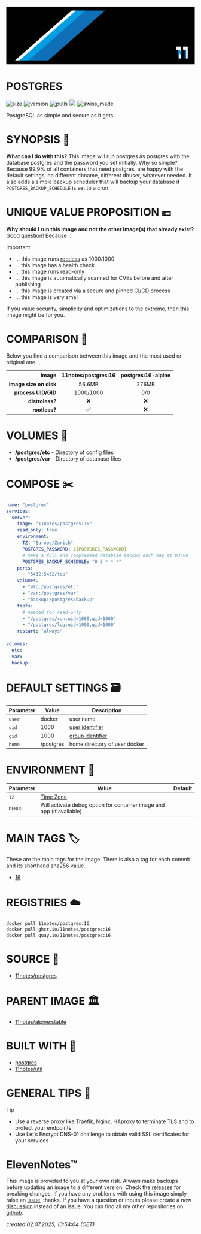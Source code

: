 ![banner](https://github.com/11notes/defaults/blob/main/static/img/banner.png?raw=true)

# POSTGRES
![size](https://img.shields.io/docker/image-size/11notes/postgres/16?color=0eb305)![5px](https://github.com/11notes/defaults/blob/main/static/img/transparent5x2px.png?raw=true)![version](https://img.shields.io/docker/v/11notes/postgres/16?color=eb7a09)![5px](https://github.com/11notes/defaults/blob/main/static/img/transparent5x2px.png?raw=true)![pulls](https://img.shields.io/docker/pulls/11notes/postgres?color=2b75d6)![5px](https://github.com/11notes/defaults/blob/main/static/img/transparent5x2px.png?raw=true)[<img src="https://img.shields.io/github/issues/11notes/docker-POSTGRES?color=7842f5">](https://github.com/11notes/docker-POSTGRES/issues)![5px](https://github.com/11notes/defaults/blob/main/static/img/transparent5x2px.png?raw=true)![swiss_made](https://img.shields.io/badge/Swiss_Made-FFFFFF?labelColor=FF0000&logo=data:image/svg%2bxml;base64,PHN2ZyB2ZXJzaW9uPSIxIiB3aWR0aD0iNTEyIiBoZWlnaHQ9IjUxMiIgdmlld0JveD0iMCAwIDMyIDMyIiB4bWxucz0iaHR0cDovL3d3dy53My5vcmcvMjAwMC9zdmciPgogIDxyZWN0IHdpZHRoPSIzMiIgaGVpZ2h0PSIzMiIgZmlsbD0idHJhbnNwYXJlbnQiLz4KICA8cGF0aCBkPSJtMTMgNmg2djdoN3Y2aC03djdoLTZ2LTdoLTd2LTZoN3oiIGZpbGw9IiNmZmYiLz4KPC9zdmc+)

PostgreSQL as simple and secure as it gets

# SYNOPSIS 📖
**What can I do with this?** This image will run postgres as postgres with the database postgres and the password you set initially. Why so simple? Because 99.9% of all containers that need postgres, are happy with the default settings, no different dbname, different dbuser, whatever needed. It also adds a simple backup scheduler that will backup your database if ``` POSTGRES_BACKUP_SCHEDULE``` is set to a cron.

# UNIQUE VALUE PROPOSITION 💶
**Why should I run this image and not the other image(s) that already exist?** Good question! Because ...

> [!IMPORTANT]
>* ... this image runs [rootless](https://github.com/11notes/RTFM/blob/main/linux/container/image/rootless.md) as 1000:1000
>* ... this image has a health check
>* ... this image runs read-only
>* ... this image is automatically scanned for CVEs before and after publishing
>* ... this image is created via a secure and pinned CI/CD process
>* ... this image is very small

If you value security, simplicity and optimizations to the extreme, then this image might be for you.

# COMPARISON 🏁
Below you find a comparison between this image and the most used or original one.

| **image** | 11notes/postgres:16 | postgres:16-alpine |
| ---: | :---: | :---: |
| **image size on disk** | 56.6MB | 276MB |
| **process UID/GID** | 1000/1000 | 0/0 |
| **distroless?** | ❌ | ❌ |
| **rootless?** | ✅ | ❌ |

 
# VOLUMES 📁
* **/postgres/etc** - Directory of config files
* **/postgres/var** - Directory of database files

# COMPOSE ✂️
```yaml
name: "postgres"
services:
  server:
    image: "11notes/postgres:16"
    read_only: true
    environment:
      TZ: "Europe/Zurich"
      POSTGRES_PASSWORD: ${POSTGRES_PASSWORD}
      # make a full and compressed database backup each day at 03:00
      POSTGRES_BACKUP_SCHEDULE: "0 3 * * *"
    ports:
      - "5432:5432/tcp"
    volumes:
      - "etc:/postgres/etc"
      - "var:/postgres/var"
      - "backup:/postgres/backup"
    tmpfs:
      # needed for read-only
      - "/postgres/run:uid=1000,gid=1000"
      - "/postgres/log:uid=1000,gid=1000"
    restart: "always"

volumes:
  etc:
  var:
  backup:
```

# DEFAULT SETTINGS 🗃️
| Parameter | Value | Description |
| --- | --- | --- |
| `user` | docker | user name |
| `uid` | 1000 | [user identifier](https://en.wikipedia.org/wiki/User_identifier) |
| `gid` | 1000 | [group identifier](https://en.wikipedia.org/wiki/Group_identifier) |
| `home` | /postgres | home directory of user docker |

# ENVIRONMENT 📝
| Parameter | Value | Default |
| --- | --- | --- |
| `TZ` | [Time Zone](https://en.wikipedia.org/wiki/List_of_tz_database_time_zones) | |
| `DEBUG` | Will activate debug option for container image and app (if available) | |

# MAIN TAGS 🏷️
These are the main tags for the image. There is also a tag for each commit and its shorthand sha256 value.

* [16](https://hub.docker.com/r/11notes/postgres/tags?name=16)

# REGISTRIES ☁️
```
docker pull 11notes/postgres:16
docker pull ghcr.io/11notes/postgres:16
docker pull quay.io/11notes/postgres:16
```

# SOURCE 💾
* [11notes/postgres](https://github.com/11notes/docker-POSTGRES)

# PARENT IMAGE 🏛️
* [11notes/alpine:stable](https://hub.docker.com/r/11notes/alpine)

# BUILT WITH 🧰
* [postgres](https://github.com/postgres/postgres)
* [11notes/util](https://github.com/11notes/docker-util)

# GENERAL TIPS 📌
> [!TIP]
>* Use a reverse proxy like Traefik, Nginx, HAproxy to terminate TLS and to protect your endpoints
>* Use Let’s Encrypt DNS-01 challenge to obtain valid SSL certificates for your services

# ElevenNotes™️
This image is provided to you at your own risk. Always make backups before updating an image to a different version. Check the [releases](https://github.com/11notes/docker-postgres/releases) for breaking changes. If you have any problems with using this image simply raise an [issue](https://github.com/11notes/docker-postgres/issues), thanks. If you have a question or inputs please create a new [discussion](https://github.com/11notes/docker-postgres/discussions) instead of an issue. You can find all my other repositories on [github](https://github.com/11notes?tab=repositories).

*created 02.07.2025, 10:54:04 (CET)*
